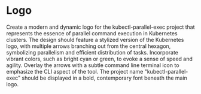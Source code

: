 # Logo

Create a modern and dynamic logo for the kubectl-parallel-exec project that represents the essence of parallel command execution in Kubernetes clusters. The design should feature a stylized version of the Kubernetes logo, with multiple arrows branching out from the central hexagon, symbolizing parallelism and efficient distribution of tasks. Incorporate vibrant colors, such as bright cyan or green, to evoke a sense of speed and agility. Overlay the arrows with a subtle command line terminal icon to emphasize the CLI aspect of the tool. The project name "kubectl-parallel-exec" should be displayed in a bold, contemporary font beneath the main logo.
